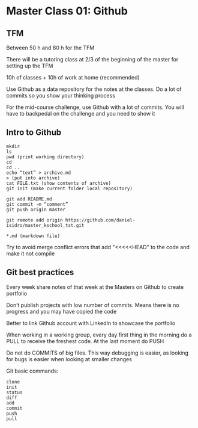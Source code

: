 # Master Class 01: Github

## TFM

Between 50 h and 80 h for the TFM

There will be a tutoring class at 2/3 of the beginning of the master for setting up the TFM

10h of classes + 10h of work at home (recommended)

Use Github as a data repository for the notes at the classes. Do a lot of commits so you show your thinking process 

For the mid-course challenge, use Github with a lot of commits. You will have to backpedal on the challenge and you need to show it


## Intro to Github

	mkdir
	ls
	pwd (print working directory)
	cd
	cd ..
	echo “text” > archive.md
	> (put into archive)
	cat FILE.txt (show contents of archive)
	git init (make current folder local repository)

	git add README.md
	git commit -m “comment”
	git push origin master

	git remote add origin https://github.com/daniel-isidro/master_kschool_tst.git

	*.md (markdown file)

Try to avoid merge conflict errors that add "<<<<<HEAD" to the code and make it not compile

## Git best practices

Every week share notes of that week at the Masters on Github to create portfolio

Don’t publish projects with low number of commits. Means there is no progress and you may have copied the code

Better to link Github account with LinkedIn to showcase the portfolio

When working in a working group, every day first thing in the morning do a PULL to receive the freshest code. At the last moment do PUSH

Do not do COMMITS of big files. This way debugging is easier, as looking for bugs is easier when looking at smaller changes

Git basic commands:

	clone
	init
	status
	diff
	add
	commit
	push
	pull
